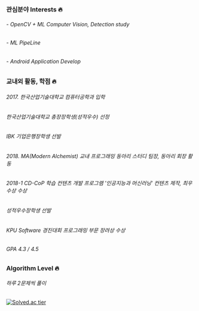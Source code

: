 ### 관심분야 Interests 🔥

###### - OpenCV + ML Computer Vision, Detection study
###### - ML PipeLine
###### - Android Application Develop

### 교내외 활동, 학점 🔥
###### 2017. 한국산업기술대학교 컴퓨터공학과 입학
###### 한국산업기술대학교 총장장학생(성적우수) 선정
###### IBK 기업은행장학생 선발

###### 2018. MA(Modern Alchemist) 교내 프로그래밍 동아리 스터디 팀장, 동아리 회장 활동
###### 2018-1 CD-CoP 학습 컨텐츠 개발 프로그램 '인공지능과 머신러닝' 컨텐츠 제작, 최우수상 수상
###### 성적우수장학생 선발
###### KPU Software 경진대회 프로그래밍 부문 장려상 수상

###### GPA 4.3 / 4.5


###  Algorithm Level 🔥
###### 하루 2문제씩 풀이
[![Solved.ac tier](http://mazassumnida.wtf/api/v2/generate_badge?boj=free_minkya)](https://solved.ac/free_minkya)
